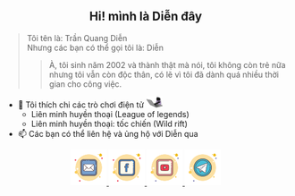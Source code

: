 <h2 align="center">Hi! mình là Diễn đây</h2>

> Tôi tên là: Trần Quang Diễn <br>
> Nhưng các bạn có thể gọi tôi là: Diễn <br>
>> À, tôi sinh năm 2002 và thành thật mà nói, tôi không còn trẻ nữa nhưng tôi vẫn còn độc thân, có lẽ vì tôi đã dành quá nhiều thời gian cho công việc.<br>



- 👀 Tôi thích chi các trò chơi điện tử <img height="20px" src="https://raw.githubusercontent.com//dieenx/dieenx/main/README/catcode.gif?raw=true">
  - Liên minh huyền thoại (League of legends)
  - Liên minh huyền thoại: tốc chiến (Wild rift)
- 📫 Các bạn có thể liên hệ và ủng hộ với Diễn qua


<p align="center">
    <a href="mailto:tqdien@outlook.com">
    <img height="64px" src="https://raw.githubusercontent.com/dieenx/dieenx/main/icons/mail.svg">
  </a>
  <a href="https://www.facebook.com/tqdjen">
    <img height="64px" src="https://raw.githubusercontent.com/dieenx/dieenx/main/icons/facebook.svg">
  </a>
  <a href="https://www.youtube.com/channel/UC92uzcOv6ThxrD5AYhN6ktQ?sub_confirmation=1">
    <img height="64px" src="https://raw.githubusercontent.com/dieenx/dieenx/main/icons/youtube.svg">
  </a>
    <a href="https://t.me/dieenx">
    <img height="64px" src="https://raw.githubusercontent.com/dieenx/dieenx/main/icons/telegram-app.svg">
  </a>
